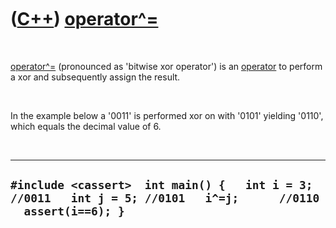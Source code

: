 
 

 

 

 

 

([C++](Cpp.md)) [operator\^=](CppOperatorBitwiseXorAssign.md)
===============================================================

 

[operator\^=](CppOperatorBitwiseXorAssign.md) (pronounced as 'bitwise
xor operator') is an [operator](CppOperator.md) to perform a xor and
subsequently assign the result.

 

In the example below a '0011' is performed xor on with '0101' yielding
'0110', which equals the decimal value of 6.

 

  --------------------------------------------------------------------------------------------------------------------
  ` #include <cassert>  int main() {   int i = 3; //0011   int j = 5; //0101   i^=j;      //0110   assert(i==6); } `
  --------------------------------------------------------------------------------------------------------------------

 

 

 

 

 

 

